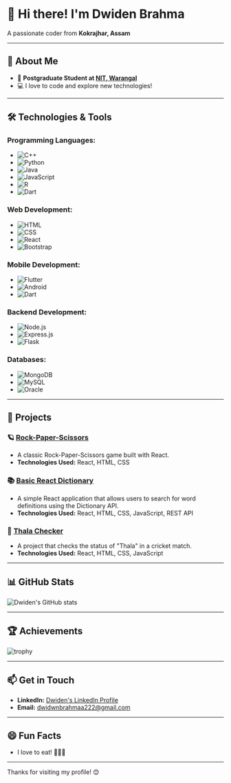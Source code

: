 # 👋 Hi there! I'm **Dwiden Brahma**  
A passionate coder from **Kokrajhar, Assam**

---

## 🚀 About Me
- 🔭 **Postgraduate Student at [NIT, Warangal](https://www.nitw.ac.in/)**
- 💻 I love to code and explore new technologies!

---

## 🛠️ Technologies & Tools

### **Programming Languages:**
- ![C++](https://img.shields.io/badge/-C++-00599C?style=flat&logo=c%2B%2B&logoColor=white) 
- ![Python](https://img.shields.io/badge/-Python-3776AB?style=flat&logo=python&logoColor=white)
- ![Java](https://img.shields.io/badge/-Java-007396?style=flat&logo=java&logoColor=white)
- ![JavaScript](https://img.shields.io/badge/-JavaScript-F7DF1E?style=flat&logo=javascript&logoColor=black)
- ![R](https://img.shields.io/badge/-R-276DC3?style=flat&logo=r&logoColor=white)
- ![Dart](https://img.shields.io/badge/-Dart-00B4AB?style=flat&logo=dart&logoColor=white)

### **Web Development:**
- ![HTML](https://img.shields.io/badge/-HTML-E34F26?style=flat&logo=html5&logoColor=white) 
- ![CSS](https://img.shields.io/badge/-CSS-1572B6?style=flat&logo=css3&logoColor=white)
- ![React](https://img.shields.io/badge/-React-61DAFB?style=flat&logo=react&logoColor=black)
- ![Bootstrap](https://img.shields.io/badge/-Bootstrap-563D7C?style=flat&logo=bootstrap&logoColor=white)

### **Mobile Development:**
- ![Flutter](https://img.shields.io/badge/-Flutter-02569B?style=flat&logo=flutter&logoColor=white) 
- ![Android](https://img.shields.io/badge/-Android-3DDC84?style=flat&logo=android&logoColor=white) 
- ![Dart](https://img.shields.io/badge/-Dart-00B4AB?style=flat&logo=dart&logoColor=white)

### **Backend Development:**
- ![Node.js](https://img.shields.io/badge/-Node.js-339933?style=flat&logo=node.js&logoColor=white) 
- ![Express.js](https://img.shields.io/badge/-Express.js-000000?style=flat&logo=express&logoColor=white) 
- ![Flask](https://img.shields.io/badge/-Flask-000000?style=flat&logo=flask&logoColor=white)

### **Databases:**
- ![MongoDB](https://img.shields.io/badge/-MongoDB-47A248?style=flat&logo=mongodb&logoColor=white) 
- ![MySQL](https://img.shields.io/badge/-MySQL-4479A1?style=flat&logo=mysql&logoColor=white) 
- ![Oracle](https://img.shields.io/badge/-Oracle-F80000?style=flat&logo=oracle&logoColor=white)


---

## 📂 Projects

### 🪐 [Rock-Paper-Scissors](https://dwidenbrahma.github.io/rockpapperscissor/)
- A classic Rock-Paper-Scissors game built with React.
- **Technologies Used:** React, HTML, CSS

### 📚 [Basic React Dictionary](https://github.com/Dwidenbrahma/react-dictionary/)
- A simple React application that allows users to search for word definitions using the Dictionary API.
- **Technologies Used:** React, HTML, CSS, JavaScript, REST API

### 🏏 [Thala Checker](https://github.com/Dwidenbrahma/thala-checker/)
- A project that checks the status of "Thala" in a cricket match.
- **Technologies Used:** React, HTML, CSS, JavaScript

---

## 📊 GitHub Stats

![Dwiden's GitHub stats](https://github-readme-stats.vercel.app/api?username=dwidenbrahma&show_icons=true&theme=radical)

---

## 🏆 Achievements

![trophy](https://github-profile-trophy.vercel.app/?username=dwidenbrahma&theme=onedark&no-frame=true&no-bg=true)

---

## 📫 Get in Touch
- **LinkedIn:** [Dwiden's LinkedIn Profile](https://www.linkedin.com/in/dwiden/)
- **Email:** [dwidwnbrahmaa222@gmail.com](mailto:dwidwnbrahmaa222@gmail.com)

---

## 😄 Fun Facts
- I love to eat! 🍕🍔🍣

---

Thanks for visiting my profile! 😊
